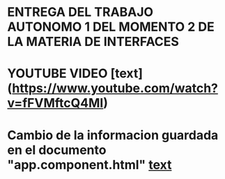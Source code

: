 # ENTREGA DEL TRABAJO AUTONOMO 1 DEL MOMENTO 2 DE LA MATERIA DE INTERFACES

# YOUTUBE VIDEO [text] (https://www.youtube.com/watch?v=fFVMftcQ4MI)

# Cambio de la informacion guardada en el documento "app.component.html"  [text](https://github.com/Pan2209/TA1M1-INTERFACES/blob/master/src/app/app.component.html)